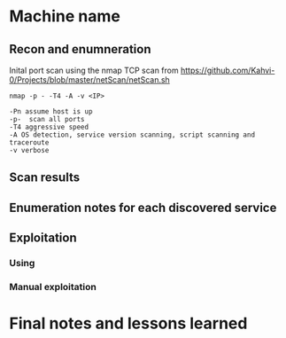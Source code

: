 # Machine name 

## Recon and enumneration

Inital port scan using the nmap TCP scan from https://github.com/Kahvi-0/Projects/blob/master/netScan/netScan.sh

    nmap -p - -T4 -A -v <IP>
    
    -Pn assume host is up
    -p-  scan all ports 
    -T4 aggressive speed 
    -A OS detection, service version scanning, script scanning and traceroute  
    -v verbose
    
    
## Scan results
 
 
 ## Enumeration notes for each discovered service 
 
 
 ## Exploitation

### Using <tool assisted>
 
 
### Manual exploitation


# Final notes and lessons learned
 
 
 
